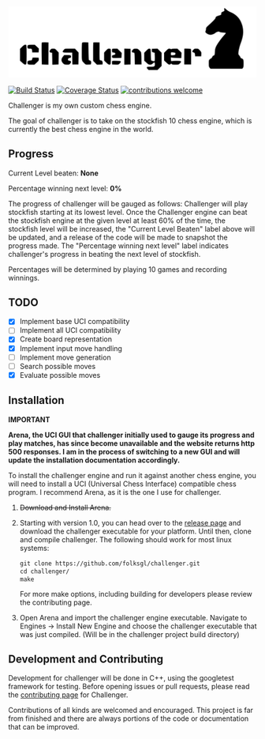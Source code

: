 
![](.github/IMG/challenger.svg)

[![Build Status](https://travis-ci.com/folksgl/challenger.svg?branch=master)](https://travis-ci.com/folksgl/challenger)
[![Coverage Status](https://coveralls.io/repos/github/folksgl/challenger/badge.svg?branch=master)](https://coveralls.io/github/folksgl/challenger?branch=master)
[![contributions welcome](https://img.shields.io/badge/contributions-welcome-brightgreen.svg?style=flat)](https://github.com/dwyl/esta/issues)

Challenger is my own custom chess engine.

The goal of challenger is to take on the stockfish 10 chess engine, which is currently the best chess engine in the world.

## Progress

Current Level beaten: **None**

Percentage winning next level: **0%**
 
The progress of challenger will be gauged as follows: Challenger will play stockfish starting at its lowest level. Once the Challenger engine can beat the stockfish engine at the given level at least 60% of the time, the stockfish level will be increased, the "Current Level Beaten" label above will be updated, and a release of the code will be made to snapshot the progress made.
The "Percentage winning next level" label indicates challenger's progress in beating the next level of stockfish.

Percentages will be determined by playing 10 games and recording winnings.

## TODO
- [x] Implement base UCI compatibility
- [ ] Implement all UCI compatibility
- [x] Create board representation
- [x] Implement input move handling
- [ ] Implement move generation
- [ ] Search possible moves
- [x] Evaluate possible moves

## Installation

**IMPORTANT**

**Arena, the UCI GUI that challenger initially used to gauge its progress and play matches, has since become unavailable and the website returns http 500 responses. I am in the process of switching to a new GUI and will update the installation documentation accordingly.**

To install the challenger engine and run it against another chess engine, you will need to install a UCI (Universal Chess Interface) compatible chess program. I recommend Arena, as it is the one I use for challenger.

1) ~~Download and Install Arena.~~
2) Starting with version 1.0, you can head over to the [release page](https://github.com/folksgl/challenger/releases) and download the challenger executable for your platform. Until then, clone and compile challenger. The following should work for most linux systems:
   ```
   git clone https://github.com/folksgl/challenger.git
   cd challenger/
   make
   ```
   For more make options, including building for developers please review the contributing page.
   
3) Open Arena and import the challenger engine executable. Navigate to Engines -> Install New Engine and choose the challenger executable that was just compiled. (Will be in the challenger project build directory)

## Development and Contributing
Development for challenger will be done in C++, using the googletest framework for testing. Before opening issues or pull requests, please read the [contributing page](https://github.com/folksgl/challenger/blob/master/.github/CONTRIBUTING.md) for Challenger.

Contributions of all kinds are welcomed and encouraged. This project is far from finished and there are always portions of the code or documentation that can be improved.
